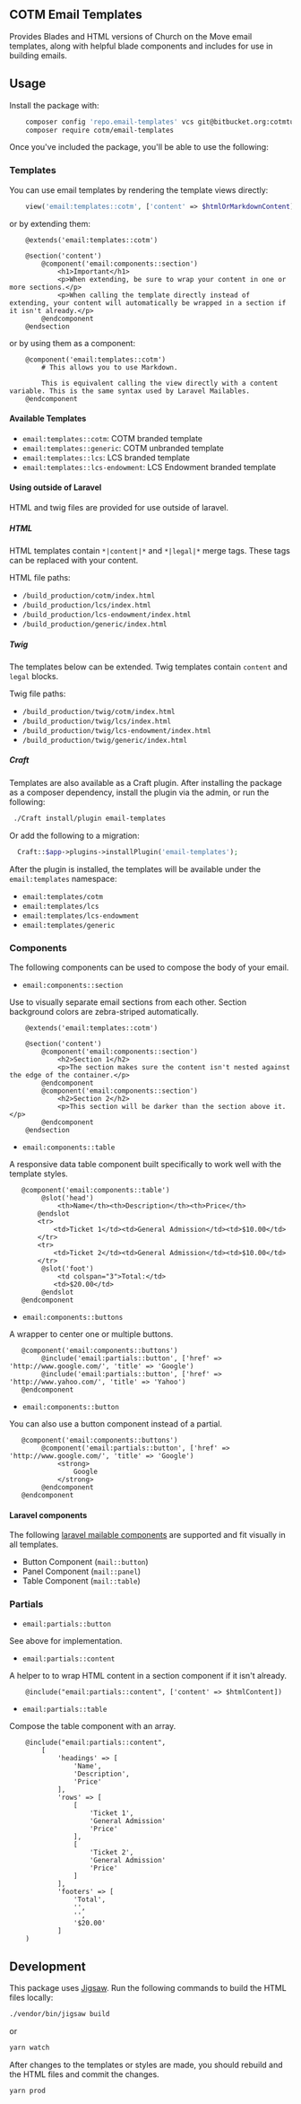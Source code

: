COTM Email Templates
--------------------
Provides Blades and HTML versions of Church on the Move email templates, along with helpful blade components and includes for use in building emails.

## Usage

Install the package with:

```bash
    composer config 'repo.email-templates' vcs git@bitbucket.org:cotmtulsa/email-templates-v2.git
    composer require cotm/email-templates
```

Once you've included the package, you'll be able to use the following: 

### Templates

You can use email templates by rendering the template views directly:

```php
    view('email:templates::cotm', ['content' => $htmlOrMarkdownContent]);
```

or by extending them:

```blade
    @extends('email:templates::cotm')
    
    @section('content')
        @component('email:components::section')
            <h1>Important</h1>
            <p>When extending, be sure to wrap your content in one or more sections.</p>
            <p>When calling the template directly instead of extending, your content will automatically be wrapped in a section if it isn't already.</p>
        @endcomponent
    @endsection
```

or by using them as a component:

```blade
    @component('email:templates::cotm')
        # This allows you to use Markdown.

        This is equivalent calling the view directly with a content variable. This is the same syntax used by Laravel Mailables.  
    @endcomponent
```
 
#### Available Templates
 
- `email:templates::cotm`: COTM branded template
- `email:templates::generic`: COTM unbranded template
- `email:templates::lcs`: LCS branded template
- `email:templates::lcs-endowment`: LCS Endowment branded template

#### Using outside of Laravel

HTML and twig files are provided for use outside of laravel. 

##### HTML

HTML templates contain `*|content|*` and `*|legal|*` merge tags. These tags can be replaced with your content. 

HTML file paths: 

- `/build_production/cotm/index.html`
- `/build_production/lcs/index.html`
- `/build_production/lcs-endowment/index.html`
- `/build_production/generic/index.html`

##### Twig

The templates below can be extended. Twig templates contain `content` and `legal` blocks.

Twig file paths: 

- `/build_production/twig/cotm/index.html`
- `/build_production/twig/lcs/index.html`
- `/build_production/twig/lcs-endowment/index.html`
- `/build_production/twig/generic/index.html`

##### Craft

Templates are also available as a Craft plugin. After installing the package as a composer dependency, install the plugin via the admin, or run the following:

```bash
 ./Craft install/plugin email-templates
```

Or add the following to a migration: 

```php
  Craft::$app->plugins->installPlugin('email-templates');
```

After the plugin is installed, the templates will be available under the `email:templates` namespace:

- `email:templates/cotm`
- `email:templates/lcs`
- `email:templates/lcs-endowment`
- `email:templates/generic`

### Components

The following components can be used to compose the body of your email. 

- `email:components::section`

Use to visually separate email sections from each other. Section background colors are zebra-striped automatically. 

```blade
    @extends('email:templates::cotm')
    
    @section('content')
        @component('email:components::section')
            <h2>Section 1</h2>
            <p>The section makes sure the content isn't nested against the edge of the container.</p>
        @endcomponent
        @component('email:components::section')
            <h2>Section 2</h2>
            <p>This section will be darker than the section above it.</p>
        @endcomponent
    @endsection
```

- `email:components::table`

A responsive data table component built specifically to work well with the template styles.

```blade
   @component('email:components::table')
        @slot('head')
            <th>Name</th><th>Description</th><th>Price</th>
       @endslot
       <tr>
           <td>Ticket 1</td><td>General Admission</td><td>$10.00</td>
       </tr>
       <tr>
           <td>Ticket 2</td><td>General Admission</td><td>$10.00</td>
       </tr>
        @slot('foot')
            <td colspan="3">Total:</td>
           <td>$20.00</td>
        @endslot
   @endcomponent
```

- `email:components::buttons`

A wrapper to center one or multiple buttons.

```blade
   @component('email:components::buttons')
        @include('email:partials::button', ['href' => 'http://www.google.com/', 'title' => 'Google')
        @include('email:partials::button', ['href' => 'http://www.yahoo.com/', 'title' => 'Yahoo')
   @endcomponent
```

- `email:components::button`

You can also use a button component instead of a partial.

```blade
   @component('email:components::buttons')
        @component('email:partials::button', ['href' => 'http://www.google.com/', 'title' => 'Google')
            <strong>
                Google
            </strong>
        @endcomponent
   @endcomponent
```

#### Laravel components

The following [laravel mailable components](https://laravel.com/docs/5.8/mail#markdown-mailables) are supported and fit visually in all templates.  

- Button Component (`mail::button`)
- Panel Component (`mail::panel`)
- Table Component (`mail::table`)

### Partials

- `email:partials::button`

See above for implementation.

- `email:partials::content`

A helper to to wrap HTML content in a section component if it isn't already.

```blade
    @include("email:partials::content", ['content' => $htmlContent])
```

- `email:partials::table`

Compose the table component with an array.

```blade
    @include("email:partials::content", 
        [
            'headings' => [
                'Name', 
                'Description', 
                'Price'
            ],
            'rows' => [
                [
                    'Ticket 1',
                    'General Admission'
                    'Price'
                ],
                [
                    'Ticket 2',
                    'General Admission'
                    'Price'
                ]
            ],
            'footers' => [
                'Total',
                '',
                '',
                '$20.00'
            ]
    )
```

## Development

This package uses [Jigsaw](https://jigsaw.tighten.co/). Run the following commands to build the HTML files locally: 

```bash
./vendor/bin/jigsaw build
```
or
```bash
yarn watch
``` 

After changes to the templates or styles are made, you should rebuild and the HTML files and commit the changes.

```bash
yarn prod
```

